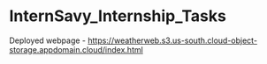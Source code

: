 # InternSavy_Internship_Tasks

Deployed webpage - https://weatherweb.s3.us-south.cloud-object-storage.appdomain.cloud/index.html
